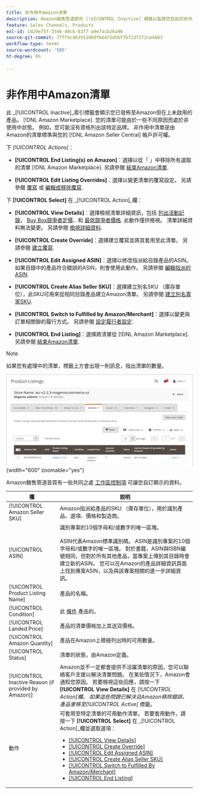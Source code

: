 ```yaml
---
title: 非作用中Amazon清單
description: Amazon銷售管道提供 [!UICONTROL Inactive] 標籤以監視您目前的非作用中 [!DNL Amazon Marketplace] 清單。
feature: Sales Channels, Products
exl-id: 1d20e75f-3346-48cb-83f7-a9e7acb26a96
source-git-commit: 7fff4c463551089fb64f2d5bf7bf23f272ce4663
workflow-type: tm+mt
source-wordcount: '505'
ht-degree: 0%

---
```


# 非作用中Amazon清單

此 _[!UICONTROL Inactive]_索引標籤會顯示您已發佈至Amazon但在上未啟用的產品。 [!DNL Amazon Marketplace]. 您的清單可能由於一些不同原因而處於非使用中狀態。 例如，您可能沒有資格列出該特定品牌。 非作用中清單是由Amazon的清單標準與您的 [!DNL Amazon Seller Central] 帳戶許可權。

下 _[!UICONTROL Actions]_：

- **[!UICONTROL End Listing(s) on Amazon]**：選擇以從「 」中移除所有選取的清單 [!DNL Amazon Marketplace]. 另請參閱 [結束Amazon清單](./end-listings-manually.md).

- **[!UICONTROL Edit Listing Overrides]**：選擇以變更清單的覆寫設定。 另請參閱 [覆寫](./overrides.md) 或 [編輯或移除覆寫](./creating-editing-overrides.md#edit-override-single-listing).

下 **[!UICONTROL Select]** 在 _[!UICONTROL Action]_欄：

- **[!UICONTROL View Details]**：選擇檢視清單詳細資訊，包括 [列出活動記錄](./product-listing-details.md#listing-activity-log)， [Buy Box競爭者定價](./product-listing-details.md#buy-box-competitor-pricing)、和 [最低競爭者價格](./product-listing-details.md#lowest-competitor-pricing). 此動作僅供檢視。 清單詳細資料無法變更。 另請參閱 [檢視詳細資料](./product-listing-details.md).

- **[!UICONTROL Create Override]**：選擇建立覆寫並將其套用至此清單。 另請參閱 [建立覆寫](./creating-editing-overrides.md).

- **[!UICONTROL Edit Assigned ASIN]**：選擇以修改指派給目錄產品的ASIN。 如果目錄中的產品符合錯誤的ASIN，則會使用此動作。 另請參閱 [編輯指派的ASIN](./edit-assigned-asin.md).

- **[!UICONTROL Create Alias Seller SKU]**：選擇建立別名SKU （庫存單位），此SKU可用來從相同目錄產品建立Amazon清單。 另請參閱 [建立別名賣家SKU](./create-alias-seller-sku.md).

- **[!UICONTROL Switch to Fulfilled by Amazon/Merchant]**：選擇以變更與訂單相關聯的履行方式。 另請參閱 [設定履行者設定](./fulfilled-by.md#configure-fulfilled-by-settings).

- **[!UICONTROL End Listing]**：選擇將清單從 [!DNL Amazon Marketplace]. 另請參閱 [結束Amazon清單](./end-listings-manually.md).

>[!NOTE]
>
>如果您有處理中的清單，標籤上方會出現一則訊息，指出清單的數量。

![非作用中Amazon清單](assets/amazon-inactive-listings.png){width="600" zoomable="yes"}

Amazon銷售管道首頁有一些共同之處 [工作區控制項](./workspace-controls.md) 可讓您自訂顯示的資料。

| 欄 | 說明 |
|------------------------------------------------------|--------------------------------------------------------------------------------------------------------------------------------------------------------------------------------------------------------------------------------------------------------------------------------------------------------------------------------------------------------------------------------------------------------------------------------------------------------------------------------------------------------------------------------------------------------------------------------------------------------------------------------------------------------------------------------------|
| [!UICONTROL Amazon Seller SKU] | Amazon指派給產品的SKU （庫存單位），用於識別產品、選項、價格和製造商。 |
| [!UICONTROL ASIN] | 識別專案的10個字母和/或數字的唯一區塊。<br><br>ASIN代表Amazon標準識別碼。 ASIN是識別專案的10個字母和/或數字的唯一區塊。 對於書籍，ASIN與ISBN編號相同，但對於所有其他產品，當專案上傳到其目錄時會建立新的ASIN。 您可以在Amazon的產品詳細資訊頁面上找到專案ASIN，以及與該專案相關的進一步詳細資訊。 |
| [!UICONTROL Product Listing Name] | 產品的名稱。 |
| [!UICONTROL Condition] | 此 [條件](./product-listing-condition.md) 產品的。 |
| [!UICONTROL Landed Price] | 產品的清單價格加上其送貨價格。 |
| [!UICONTROL Amazon Quantity] | 產品在Amazon上積極列出時的可用數量。 |
| [!UICONTROL Status] | 清單的狀態，由Amazon定義。 |
| [!UICONTROL Inactive Reason (if provided by Amazon)] | Amazon並不一定都會提供不活躍清單的原因，您可以聯絡客戶支援以解決清單問題。 在某些情況下，Amazon會通知您原因。 若要檢視這些回應，請按一下 **[!UICONTROL View Details]** 在 _[!UICONTROL Action]_欄。 如果這些問題已解決且Amazon移除錯誤，產品會移至_[!UICONTROL Active]_ 標籤。 |
| 動作 | 可套用至特定清單的可用動作清單。 若要套用動作，請按一下 **[!UICONTROL Select]** 在 _[!UICONTROL Action]_欄並選取選項：<ul><li>[[!UICONTROL View Details]](./product-listing-details.md)</li><li>[[!UICONTROL Create Override]](./creating-editing-overrides.md)</li><li>[[!UICONTROL Edit Assigned ASIN]](./edit-assigned-asin.md)</li><li>[[!UICONTROL Create Alias Seller SKU]](./create-alias-seller-sku.md#region-specific)</li><li>[[!UICONTROL Switch to Fulfilled By Amazon/Merchant]](./fulfilled-by.md#configure-fulfilled-by-settings)</li><li>[[!UICONTROL End Listing]](./end-listings-manually.md)</li></ul> |
